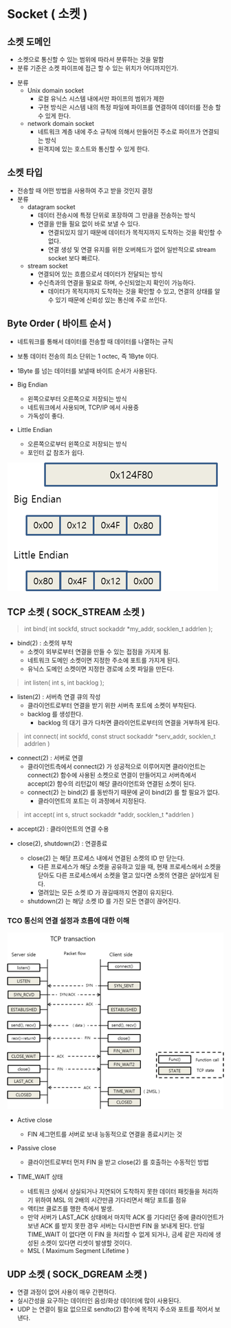 # Socket ( 소켓 )

## 소켓 도메인
* 소켓으로 통신할 수 있는 범위에 따라서 분류하는 것을 말함
* 분류 기준은 소켓 파이프에 접근 할 수 있는 위치가 어디까지인가.
- 분류
	* Unix domain socket
		- 로컬 유닉스 시스템 내에서만 파이프의 범위가 제한
		- 구현 방식은 시스템 내의 특정 파일에 파이프를 연결하여 데이터를 전송 할 수 있게 한다.
	* network domain socket
		- 네트워크 계층 내에 주소 규칙에 의해서 만들어진 주소로 파이프가 연결되는 방식
		- 원격지에 있는 호스트와 통신할 수 있게 한다.


## 소켓 타입
* 전송할 때 어떤 방법을 사용하여 주고 받을 것인지 결정
* 분류
	- datagram socket
		- 데이터 전송시에 특정 단위로 포장하여 그 만큼을 전송하는 방식
		- 연결을 만들 필요 없이 바로 보낼 수 있다.
			- 연결되있지 않기 때문에 데이터가 목적지까지 도착하는 것을 확인할 수 없다.
			- 연결 생성 및 연결 유지를 위한 오버헤드가 없어 일반적으로 stream socket 보다 빠르다.
	- stream socket
		- 연결되어 있는 흐름으로서 데이터가 전달되는 방식
		- 수신측과의 연결을 필요로 하며, 수신되었는지 확인이 가능하다.
			- 데이터가 목적지까지 도착하는 것을 확인할 수 있고, 
			연결의 상태를 알 수 있기 때문에 신뢰성 있는 통신에 주로 쓰인다.


## Byte Order ( 바이트 순서 )
* 네트워크를 통해서 데이터를 전송할 때 데이터를 나열하는 규칙
* 보통 데이터 전송의 최소 단위는 1 octec, 즉 1Byte 이다.
* 1Byte 를 넘는 데이터를 보낼때 바이트 순서가 사용된다.

* Big Endian
	- 왼쪽으로부터 오른쪽으로 저장되는 방식
	- 네트워크에서 사용되며, TCP/IP 에서 사용중
	- 가독성이 좋다.
* Little Endian
	- 오른쪽으로부터 왼쪽으로 저장되는 방식
	- 포인터 값 참조가 쉽다.

![Endian](https://github.com/martinkang/MyText/blob/master/LinuxNetworkProgramming/img/endian2.png )


## TCP 소켓 ( SOCK_STREAM 소켓 )

> int bind( int sockfd, struct sockaddr *my_addr, socklen_t addrlen );  

* bind(2) : 소켓의 부착
	- 소켓이 외부로부터 연결을 만들 수 있는 접점을 가지게 됨.
	- 네트워크 도메인 소켓이면 지정한 주소에 포트를 가지게 된다.
	- 유닉스 도메인 소켓이면 지정한 경로에 소켓 파일을 만든다.
	

> int listen( int s, int backlog );

* listen(2) : 서버측 연결 큐의 작성
	- 클라이언트로부터 연결을 받기 위한 서버측 포트에 소켓이 부착된다.
	- backlog 를 생성한다.
		- backlog 의 대기 큐가 다차면 클라이언트로부터의 연결을 거부하게 된다.


> int connect( int sockfd, const struct sockaddr *serv_addr, socklen_t addrlen )

* connect(2) : 서버로 연결
	- 클라이언트측에서 connect(2) 가 성공적으로 이루어지면 
	  클라이언트는 connect(2) 함수에 사용된 소켓으로 연결이 만들어지고
	  서버측에서 accept(2) 함수의 리턴값이 해당 클라이언트와 연결된 소켓이 된다.
	- connect(2) 는 bind(2) 를 동반하기 때문에 굳이 bind(2) 를 할 필요가 없다.
		- 클라이언트의 포트는 이 과정에서 지정된다.


> int accept( int s, struct sockaddr *addr, socklen_t *addrlen )

* accept(2) : 클라이언트의 연결 수용


* close(2), shutdown(2) : 연결종료
	- close(2) 는 해당 프로세스 내에서 연결된 소켓의 ID 만 닫는다.
		- 다른 프로세스가 해당 소켓을 공유하고 있을 때, 현재 프로세스에서 소켓을 닫아도
		다른 프로세스에서 소켓을 열고 있다면 소켓의 연결은 살아있게 된다.
		- 열려있는 모든 소켓 ID 가 끊길때까지 연결이 유지된다.
	- shutdown(2) 는 해당 소켓 ID 를 가진 모든 연결이 끊어진다.


### TCO 통신의 연결 설정과 흐름에 대한 이해

![PacketFlow](https://github.com/martinkang/MyText/blob/master/LinuxNetworkProgramming/img/packetflow2.png )

* Active close
	- FIN 세그먼트를 서버로 보내 능동적으로 연결을 종료시키는 것

* Passive close
	- 클라이언트로부터 먼저 FIN 을 받고 close(2) 를 호출하는 수동적인 방법

* TIME_WAIT 상태
	- 네트워크 상에서 상실되거나 지연되어 도착하지 못한 데이터 패킷들을 처리하기 위하여 
	MSL 의 2배의 시간만큼 기다리면서 해당 포트를 점유
	- 액티브 클로즈를 행한 측에서 발생.
	- 만약 서버가 LAST_ACK 상태에서 마지막 ACK 를 기다리던 중에 클라이언트가 보낸 ACK 를 받지 못한 경우
	서버는 다시한번 FIN 을 보내게 된다. 만일 TIME_WAIT 이 없다면 이 FIN 을 처리할 수 없게 되거나,
	금세 같은 자리에 생성된 소켓이 있다면 리셋이 발생할 것이다.
	* MSL ( Maximum Segment Lifetime )




## UDP 소켓 ( SOCK_DGREAM 소켓 )
* 연결 과정이 없어 사용이 매우 간편하다.
* 실시간성을 요구하는 데이터인 음성/화상 데이터에 많이 사용된다.
* UDP 는 연결이 필요 없으므로 sendto(2) 함수에 목적지 주소와 포트를 적어서 보낸다.


